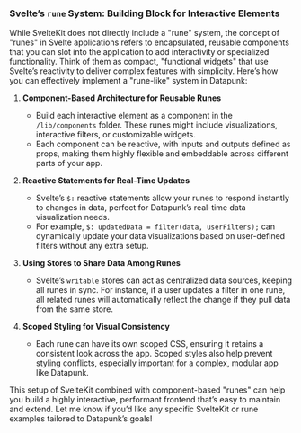 ### Svelte’s `rune` System: Building Block for Interactive Elements

While SvelteKit does not directly include a "rune" system, the concept of "runes" in Svelte applications refers to encapsulated, reusable components that you can slot into the application to add interactivity or specialized functionality. Think of them as compact, "functional widgets" that use Svelte’s reactivity to deliver complex features with simplicity. Here’s how you can effectively implement a "rune-like" system in Datapunk:

1. **Component-Based Architecture for Reusable Runes**
   - Build each interactive element as a component in the `/lib/components` folder. These runes might include visualizations, interactive filters, or customizable widgets. 
   - Each component can be reactive, with inputs and outputs defined as props, making them highly flexible and embeddable across different parts of your app.

2. **Reactive Statements for Real-Time Updates**
   - Svelte’s `$:` reactive statements allow your runes to respond instantly to changes in data, perfect for Datapunk’s real-time data visualization needs.
   - For example, `$: updatedData = filter(data, userFilters);` can dynamically update your data visualizations based on user-defined filters without any extra setup.

3. **Using Stores to Share Data Among Runes**
   - Svelte’s `writable` stores can act as centralized data sources, keeping all runes in sync. For instance, if a user updates a filter in one rune, all related runes will automatically reflect the change if they pull data from the same store.

4. **Scoped Styling for Visual Consistency**
   - Each rune can have its own scoped CSS, ensuring it retains a consistent look across the app. Scoped styles also help prevent styling conflicts, especially important for a complex, modular app like Datapunk.

This setup of SvelteKit combined with component-based "runes" can help you build a highly interactive, performant frontend that’s easy to maintain and extend. Let me know if you’d like any specific SvelteKit or rune examples tailored to Datapunk’s goals!
